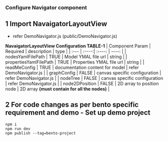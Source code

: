 ### Configure Navigator component
## 1 Import NavaigatorLayoutView
* refer DemoNavigator.js (public/DemoNavigator.js)

**NavaigatorLayoutView Configuration TABLE-1**
| Component Param | Required | description   | type |
| :---        |    :----:|    :----:     |     ----: |
| nodesYamlFilePath | TRUE | Model YMAL file url | string |
| propertiesYamlFilePath | TRUE | Properties YMAL file url | string |
| readMeConfig | TRUE | documentation content for model | refer DemoNavigator.js |
| graphConfig | FALSE | canvas specific configuration | refer DemoNavigator.js |
| nodeTree | FALSE | canvas specific configuration | refer DemoNavigator.js |
| node2DPosition | FALSE | 2D array to position node | 2D array **(must contain for all the nodes)** |

## 2 For code changes as per bento specific requirement and demo - Set up demo project
```
npm i
npm run dev
npm publish --tag=bento-project
```
